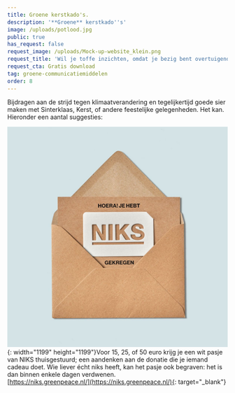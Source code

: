 ```yaml
---
title: Groene kerstkado's.
description: '**Groene** kerstkado''s'
image: /uploads/potlood.jpg
public: true
has_request: false
request_image: /uploads/Mock-up-website_klein.png
request_title: 'Wil je toffe inzichten, omdat je bezig bent overtuigende content te creëren?'
request_cta: Gratis download
tag: groene-communicatiemiddelen
order: 8
---
```


Bijdragen aan de strijd tegen klimaatverandering en tegelijkertijd goede sier maken met Sinterklaas, Kerst, of andere feestelijke gelegenheden. Het kan. Hieronder een aantal suggesties:

![](/uploads/bon-niks.jpg){: width="1199" height="1199"}Voor 15, 25, of 50 euro krijg je een wit pasje van NIKS thuisgestuurd; een aandenken aan de donatie die je iemand cadeau doet. Wie liever &eacute;cht niks heeft, kan het pasje ook begraven: het is dan binnen enkele dagen verdwenen.<br>[https://niks.greenpeace.nl/](https://niks.greenpeace.nl/){: target="_blank"}